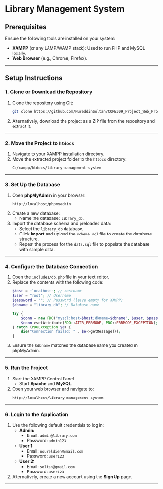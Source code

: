 # Library Management System

## Prerequisites

Ensure the following tools are installed on your system:
- **XAMPP** (or any LAMP/WAMP stack): Used to run PHP and MySQL locally.
- **Web Browser** (e.g., Chrome, Firefox).

---

## Setup Instructions

### 1. Clone or Download the Repository

1. Clone the repository using Git:
   ```bash
   git clone https://github.com/NureddinSoltan/COME309_Project_Web_Programming.git
   ```
2. Alternatively, download the project as a ZIP file from the repository and extract it.

---

### 2. Move the Project to `htdocs`

1. Navigate to your XAMPP installation directory.
2. Move the extracted project folder to the `htdocs` directory:
   ```
   C:/xampp/htdocs/library-management-system
   ```

---

### 3. Set Up the Database

1. Open **phpMyAdmin** in your browser:
   ```
   http://localhost/phpmyadmin
   ```
2. Create a new database:
   - Name the database: `library_db`.
3. Import the database schema and preloaded data:
   - Select the `library_db` database.
   - Click **Import** and upload the `schema.sql` file to create the database structure.
   - Repeat the process for the `data.sql` file to populate the database with sample data.

---

### 4. Configure the Database Connection

1. Open the `includes/db.php` file in your text editor.
2. Replace the contents with the following code:
   ```php
   $host = "localhost"; // Hostname
   $user = "root"; // Username
   $password = ""; // Password (leave empty for XAMPP)
   $dbname = "library_db"; // Database name

   try {
       $conn = new PDO("mysql:host=$host;dbname=$dbname", $user, $password);
       $conn->setAttribute(PDO::ATTR_ERRMODE, PDO::ERRMODE_EXCEPTION);
   } catch (PDOException $e) {
       die("Connection failed: " . $e->getMessage());
   }
   ```
3. Ensure the `$dbname` matches the database name you created in phpMyAdmin.

---

### 5. Run the Project

1. Start the XAMPP Control Panel.
   - Start **Apache** and **MySQL**.
2. Open your web browser and navigate to:
   ```
   http://localhost/library-management-system
   ```

---

### 6. Login to the Application

1. Use the following default credentials to log in:
   - **Admin:**
     - Email: `admin@library.com`
     - Password: `admin123`
   - **User 1:**
     - Email: `noureldien@gmail.com`
     - Password: `user123`
   - **User 2:**
     - Email: `soltan@gmail.com`
     - Password: `user123`
2. Alternatively, create a new account using the **Sign Up** page.

---
